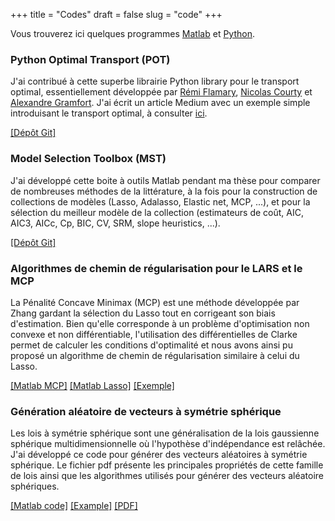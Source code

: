 +++ 
title = "Codes"
draft = false
slug = "code"
+++ 

Vous trouverez ici quelques programmes [Matlab](http://www.mathworks.fr/products/matlab/) et [Python](https://www.python.org/).

### Python Optimal Transport (POT)

J'ai contribué à cette superbe librairie Python library pour le transport optimal, essentiellement développée par [Rémi Flamary](http://remi.flamary.com/), [Nicolas Courty](https://people.irisa.fr/Nicolas.Courty/) et [Alexandre Gramfort](http://alexandre.gramfort.net/). J'ai écrit un article Medium avec un exemple simple introduisant le transport optimal, à consulter [ici](https://towardsdatascience.com/hands-on-guide-to-python-optimal-transport-toolbox-part-1-922a2e82e621).

[[Dépôt Git]](https://github.com/PythonOT/POT)

### Model Selection Toolbox (MST)
J'ai développé cette boite à outils Matlab pendant ma thèse pour comparer de nombreuses méthodes de la littérature, à la fois pour la construction de collections de modèles (Lasso, Adalasso, Elastic net, MCP, ...), et pour la sélection du meilleur modèle de la collection (estimateurs de coût, AIC, AIC3, AICc, Cp, BIC, CV, SRM, slope heuristics, ...).

[[Dépôt Git]](https://github.com/aboisbunon/mst)


### Algorithmes de chemin de régularisation pour le LARS et le MCP
La Pénalité Concave Minimax (MCP) est une méthode développée par Zhang gardant la sélection du Lasso tout en corrigeant son biais d'estimation. Bien qu'elle corresponde à un problème d'optimisation non convexe et non différentiable, l'utilisation des différentielles de Clarke permet de calculer les conditions d'optimalité et nous avons ainsi pu proposé un algorithme de chemin de régularisation similaire à celui du Lasso. 

[[Matlab MCP]](http://aurelie.boisbunon.free.fr/downloads/monMCP.m)
[[Matlab Lasso]](http://aurelie.boisbunon.free.fr/downloads/monLAR.m)
[[Exemple]](http://aurelie.boisbunon.free.fr/downloads/ex_reg_path_MCP.m)

 
### Génération aléatoire de vecteurs à symétrie sphérique
Les lois à symétrie sphérique sont une généralisation de la lois gaussienne sphérique multidimensionnelle où l'hypothèse d'indépendance est relâchée. J'ai développé ce code pour générer des vecteurs aléatoires à symétrie sphérique. 
Le fichier pdf présente les principales propriétés de cette famille de lois ainsi que les algorithmes utilisés pour générer des vecteurs aléatoire sphériques. 

[[Matlab code]](http://aurelie.boisbunon.free.fr/downloads/randSS.m)
[[Example]](http://aurelie.boisbunon.free.fr/downloads/ex_random_gener.m)
[[PDF]](http://aurelie.boisbunon.free.fr/downloads/loisSS.pdf)


